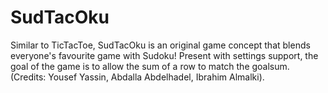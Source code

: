 # SudTacOku
Similar to TicTacToe, SudTacOku is an original game concept that blends everyone's favourite game with Sudoku! Present with settings support, the goal of the game is to allow the sum of a row to match the goalsum.
(Credits: Yousef Yassin, Abdalla Abdelhadel, Ibrahim Almalki).
